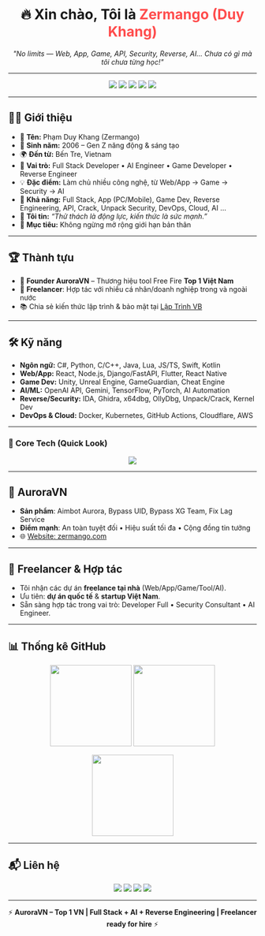 <h1 align="center">🔥 Xin chào, Tôi là <span style="color:#ff4c4c">Zermango (Duy Khang)</span></h1>
<p align="center">
  <em>"No limits — Web, App, Game, API, Security, Reverse, AI... Chưa có gì mà tôi chưa từng học!"</em>
</p>

---

<p align="center">
  <img src="https://img.shields.io/badge/Full%20Stack%20Developer-blue?style=for-the-badge&logo=github" />
  <img src="https://img.shields.io/badge/AI%20Engineer-purple?style=for-the-badge&logo=openai" />
  <img src="https://img.shields.io/badge/Reverse%20Engineer-red?style=for-the-badge&logo=linux" />
  <img src="https://img.shields.io/badge/Game%20Developer-green?style=for-the-badge&logo=unity" />
  <img src="https://img.shields.io/badge/Freelancer-orange?style=for-the-badge&logo=fiverr" />
</p>

---

## 👨‍💻 Giới thiệu
- 👤 **Tên:** Phạm Duy Khang (Zermango)  
- 🎂 **Sinh năm:** 2006 – Gen Z năng động & sáng tạo  
- 🌍 **Đến từ:** Bến Tre, Vietnam  
- 💼 **Vai trò:** Full Stack Developer • AI Engineer • Game Developer • Reverse Engineer  
- 💡 **Đặc điểm:** Làm chủ nhiều công nghệ, từ Web/App → Game → Security → AI  
- 🧠 **Khả năng:** Full Stack, App (PC/Mobile), Game Dev, Reverse Engineering, API, Crack, Unpack Security, DevOps, Cloud, AI …  
- 💬 **Tôi tin:** *“Thử thách là động lực, kiến thức là sức mạnh.”*  
- 🎯 **Mục tiêu:** Không ngừng mở rộng giới hạn bản thân  


---

## 🏆 Thành tựu
- 🚀 **Founder AuroraVN** – Thương hiệu tool Free Fire **Top 1 Việt Nam**  
- 🤝 **Freelancer**: Hợp tác với nhiều cá nhân/doanh nghiệp trong và ngoài nước  
- 📚 Chia sẻ kiến thức lập trình & bảo mật tại [Lập Trình VB](https://laptrinhvb.net/bai-viet/chuyen-de-csharp/---Csharp----Bao-mat-source-code--NET-su-dung-VaultVM-Tool-/1a50e27caf790f44.html)  

---

## 🛠️ Kỹ năng
- **Ngôn ngữ:** C#, Python, C/C++, Java, Lua, JS/TS, Swift, Kotlin  
- **Web/App:** React, Node.js, Django/FastAPI, Flutter, React Native  
- **Game Dev:** Unity, Unreal Engine, GameGuardian, Cheat Engine  
- **AI/ML:** OpenAI API, Gemini, TensorFlow, PyTorch, AI Automation  
- **Reverse/Security:** IDA, Ghidra, x64dbg, OllyDbg, Unpack/Crack, Kernel Dev  
- **DevOps & Cloud:** Docker, Kubernetes, GitHub Actions, Cloudflare, AWS  

---

### 📌 Core Tech (Quick Look)
<p align="center">
  <img src="https://skillicons.dev/icons?i=python,cs,cpp,java,js,ts,lua,html,css,react,nodejs,flutter,swift,kotlin,unity,unreal,linux,docker,kubernetes,git,github,tensorflow,pytorch" />
</p>

---

## 🚀 AuroraVN
- **Sản phẩm**: Aimbot Aurora, Bypass UID, Bypass XG Team, Fix Lag Service  
- **Điểm mạnh**: An toàn tuyệt đối • Hiệu suất tối đa • Cộng đồng tin tưởng  
- 🌐 [Website: zermango.com](https://zermango.com)  

---

## 🤝 Freelancer & Hợp tác
- Tôi nhận các dự án **freelance tại nhà** (Web/App/Game/Tool/AI).  
- Ưu tiên: **dự án quốc tế** & **startup Việt Nam**.  
- Sẵn sàng hợp tác trong vai trò: Developer Full • Security Consultant • AI Engineer.  

---

## 📊 Thống kê GitHub
<p align="center">
  <img src="https://github-readme-stats.vercel.app/api?username=ZermangoLove&show_icons=true&theme=tokyonight" height="165"/>
  <img src="https://github-readme-stats.vercel.app/api/top-langs/?username=ZermangoLove&layout=compact&theme=tokyonight" height="165"/>
</p>

<p align="center">
  <img src="https://github-readme-streak-stats.herokuapp.com?user=ZermangoLove&theme=tokyonight&hide_border=true" height="165"/>
</p>

---

## 📬 Liên hệ
<p align="center">
  <a href="mailto:zermangolove@example.com"><img src="https://img.shields.io/badge/Gmail-zermangolove-red?style=for-the-badge&logo=gmail"></a>
  <a href="https://facebook.com/khangpcnopro"><img src="https://img.shields.io/badge/Facebook-khangpcnopro-blue?style=for-the-badge&logo=facebook"></a>
  <a href="https://github.com/ZermangoLove"><img src="https://img.shields.io/badge/GitHub-ZermangoLove-black?style=for-the-badge&logo=github"></a>
  <a href="https://zalo.me/0393399533"><img src="https://img.shields.io/badge/Zalo-0393399533-lightblue?style=for-the-badge&logo=messenger"></a>
</p>

---

<p align="center">
  ⚡ <b>AuroraVN – Top 1 VN | Full Stack + AI + Reverse Engineering | Freelancer ready for hire</b> ⚡
</p>
